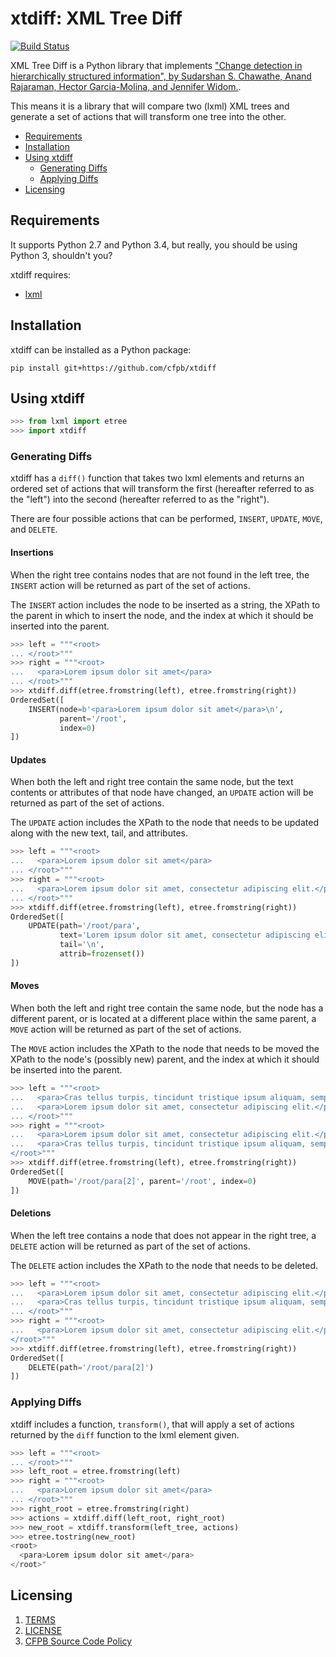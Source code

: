 # xtdiff: XML Tree Diff

[![Build Status](https://travis-ci.org/cfpb/xtdiff.svg?branch=master)](https://travis-ci.org/cfpb/xtdiff)

XML Tree Diff is a Python library that implements ["Change detection in 
hierarchically structured information", by Sudarshan S. Chawathe, Anand 
Rajaraman, Hector Garcia-Molina, and Jennifer Widom.](http://ilpubs.stanford.edu:8090/115/1/1995-46.pdf).

This means it is a library that will compare two (lxml) XML trees and
generate a set of actions that will transform one tree into the
other.

- [Requirements](#requirements)
- [Installation](#installation)
- [Using xtdiff](#using-xtdiff)
    - [Generating Diffs](#generating-diffs)
    - [Applying Diffs](#applying-diffs)
- [Licensing](#licensing)


## Requirements

It supports Python 2.7 and Python 3.4, but really, you should be using
Python 3, shouldn't you?

xtdiff requires:

- [lxml](http://lxml.de/)


## Installation

xtdiff can be installed as a Python package:

```shell
pip install git+https://github.com/cfpb/xtdiff
```

## Using xtdiff


```python
>>> from lxml import etree
>>> import xtdiff
```

### Generating Diffs

xtdiff has a `diff()` function that takes two lxml elements and returns
an ordered set of actions that will transform the first (hereafter
referred to as the "left") into the second (hereafter referred to as the
"right").

There are four possible actions that can be performed, `INSERT`,
`UPDATE`, `MOVE`, and `DELETE`.

#### Insertions

When the right tree contains nodes that are not found in the left tree,
the `INSERT` action will be returned as part of the set of actions.

The `INSERT` action includes the node to be inserted as a string, the
XPath to the parent in which to insert the node, and the index at which
it should be inserted into the parent.

```python
>>> left = """<root>
... </root>"""
>>> right = """<root>
...   <para>Lorem ipsum dolor sit amet</para>
... </root>"""
>>> xtdiff.diff(etree.fromstring(left), etree.fromstring(right))
OrderedSet([
    INSERT(node=b'<para>Lorem ipsum dolor sit amet</para>\n', 
           parent='/root', 
           index=0)
])
```

#### Updates

When both the left and right tree contain the same node, but the
text contents or attributes of that node have changed, an `UPDATE` 
action will be returned as part of the set of actions.

The `UPDATE` action includes the XPath to the node that needs to be
updated along with the new text, tail, and attributes.

```python
>>> left = """<root>
...   <para>Lorem ipsum dolor sit amet</para>
... </root>"""
>>> right = """<root>
...   <para>Lorem ipsum dolor sit amet, consectetur adipiscing elit.</para>
... </root>"""
>>> xtdiff.diff(etree.fromstring(left), etree.fromstring(right))
OrderedSet([
    UPDATE(path='/root/para', 
           text='Lorem ipsum dolor sit amet, consectetur adipiscing elit.', 
           tail='\n', 
           attrib=frozenset())
])
```

#### Moves

When both the left and right tree contain the same node, but the node
has a different parent, or is located at a different place within the
same parent, a `MOVE` action will be returned as part of the set of 
actions.

The `MOVE` action includes the XPath to the node that needs to be
moved the XPath to the node's (possibly new) parent, and the index at 
which it should be inserted into the parent.

```python
>>> left = """<root>
...   <para>Cras tellus turpis, tincidunt tristique ipsum aliquam, semper mollis nisi.</para>
...   <para>Lorem ipsum dolor sit amet, consectetur adipiscing elit.</para>
... </root>"""
>>> right = """<root>
...   <para>Lorem ipsum dolor sit amet, consectetur adipiscing elit.</para>
...   <para>Cras tellus turpis, tincidunt tristique ipsum aliquam, semper mollis nisi.</para>
</root>"""
>>> xtdiff.diff(etree.fromstring(left), etree.fromstring(right))
OrderedSet([
    MOVE(path='/root/para[2]', parent='/root', index=0)
])
```

#### Deletions

When the left tree contains a node that does not appear in the right
tree, a `DELETE` action will be returned as part of the set of 
actions.

The `DELETE` action includes the XPath to the node that needs to be
deleted.

```python
>>> left = """<root>
...   <para>Lorem ipsum dolor sit amet, consectetur adipiscing elit.</para>
...   <para>Cras tellus turpis, tincidunt tristique ipsum aliquam, semper mollis nisi.</para>
... </root>"""
>>> right = """<root>
...   <para>Lorem ipsum dolor sit amet, consectetur adipiscing elit.</para>
</root>"""
>>> xtdiff.diff(etree.fromstring(left), etree.fromstring(right))
OrderedSet([
    DELETE(path='/root/para[2]')
])
```

### Applying Diffs

xtdiff includes a function, `transform()`, that will apply a set of
actions returned by the `diff` function to the lxml element given.

```python
>>> left = """<root>
... </root>"""
>>> left_root = etree.fromstring(left)
>>> right = """<root>
...   <para>Lorem ipsum dolor sit amet</para>
... </root>"""
>>> right_root = etree.fromstring(right)
>>> actions = xtdiff.diff(left_root, right_root)
>>> new_root = xtdiff.transform(left_tree, actions)
>>> etree.tostring(new_root)
<root>
  <para>Lorem ipsum dolor sit amet</para>
</root>"
```

## Licensing 
1. [TERMS](TERMS.md)
2. [LICENSE](LICENSE)
3. [CFPB Source Code Policy](https://github.com/cfpb/source-code-policy/)

